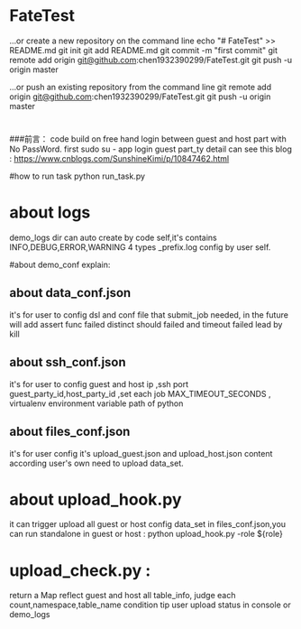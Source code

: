 # FateTest
…or create a new repository on the command line
echo "# FateTest" >> README.md
git init
git add README.md
git commit -m "first commit"
git remote add origin git@github.com:chen1932390299/FateTest.git
git push -u origin master
                
…or push an existing repository from the command line
git remote add origin git@github.com:chen1932390299/FateTest.git
git push -u origin master

#
###前言：
code build on free hand login between guest and host part with No PassWord.
first sudo su - app  login guest part_ty
detail can see this blog : https://www.cnblogs.com/SunshineKimi/p/10847462.html

#how to run task 
python  run_task.py 

# about logs 
demo_logs dir can auto create by code self,it's contains
INFO,DEBUG,ERROR,WARNING 4 types _prefix.log config by user self.

#about demo_conf explain:
## about data_conf.json
it's for user to config dsl and conf file that submit_job needed,
in the future will add assert func failed distinct should failed and timeout failed lead by  kill  

## about ssh_conf.json 
it's for user to config guest and host ip ,ssh port 
guest_party_id,host_party_id ,set each job MAX_TIMEOUT_SECONDS ,
virtualenv environment variable path of python  

## about files_conf.json 
it's for user config it's upload_guest.json and upload_host.json content
according user's own need to upload data_set.

# about upload_hook.py
it can trigger upload all guest or host config data_set in files_conf.json,you can run standalone in guest or host :
python upload_hook.py -role ${role}

# upload_check.py :
return a Map reflect guest and host all table_info, judge each count,namespace,table_name
condition tip user upload status in console or demo_logs

